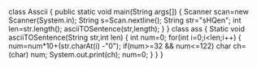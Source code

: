 class Asscii
{
   public static void main(String args[])
   {
     Scanner scan=new Scanner(System.in);
     String s=Scan.nextline();
     String str="sHQen";
     int len=str.length();
     asciiTOSentence(str,length);
}
}
class ass
{
  Static void asciiTOSentence(String str,int len)
  {
   int num=0;
   for(int i=0;i<len;i++)
   { 
    num=num*10+(str.charAt(i) -"0");
    if(num>=32 && num<=122)
    char ch=(char) num;
    System.out.print(ch);
    num=0;
}
}
}
     
